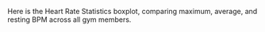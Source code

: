 Here is the Heart Rate Statistics boxplot, comparing maximum, average, and resting BPM across all gym members.
